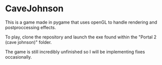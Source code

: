 # CaveJohnson
This is a game made in pygame that uses openGL to handle rendering and postproccessing effects.

To play, clone the repository and launch the exe found within the "Portal 2 (cave johnson)" folder.

The game is still incredibly unfinished so I will be implementing fixes occasionally.
